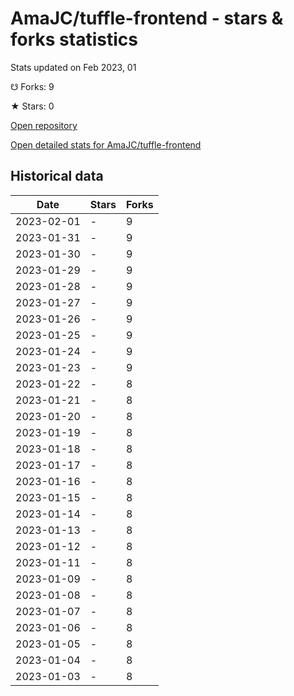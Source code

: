 # AmaJC/tuffle-frontend - stars & forks statistics

Stats updated on Feb 2023, 01

☋ Forks: 9

★ Stars: 0

[Open repository](https://github.com/AmaJC/tuffle-frontend)

[Open detailed stats for AmaJC/tuffle-frontend](https://reviewgithub.com/rep/AmaJC/tuffle-frontend)

## Historical data
| Date | Stars | Forks |
|------|-------|-------|
| 2023-02-01 | - | 9 | 
| 2023-01-31 | - | 9 | 
| 2023-01-30 | - | 9 | 
| 2023-01-29 | - | 9 | 
| 2023-01-28 | - | 9 | 
| 2023-01-27 | - | 9 | 
| 2023-01-26 | - | 9 | 
| 2023-01-25 | - | 9 | 
| 2023-01-24 | - | 9 | 
| 2023-01-23 | - | 9 | 
| 2023-01-22 | - | 8 | 
| 2023-01-21 | - | 8 | 
| 2023-01-20 | - | 8 | 
| 2023-01-19 | - | 8 | 
| 2023-01-18 | - | 8 | 
| 2023-01-17 | - | 8 | 
| 2023-01-16 | - | 8 | 
| 2023-01-15 | - | 8 | 
| 2023-01-14 | - | 8 | 
| 2023-01-13 | - | 8 | 
| 2023-01-12 | - | 8 | 
| 2023-01-11 | - | 8 | 
| 2023-01-09 | - | 8 | 
| 2023-01-08 | - | 8 | 
| 2023-01-07 | - | 8 | 
| 2023-01-06 | - | 8 | 
| 2023-01-05 | - | 8 | 
| 2023-01-04 | - | 8 | 
| 2023-01-03 | - | 8 | 

